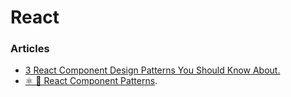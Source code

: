 # React

### Articles

* [3 React Component Design Patterns You Should Know About.](https://blog.openreplay.com/3-react-component-design-patterns-you-should-know-about)
* [⚛️ 🚀 React Component Patterns](https://dev.to/alexi\_be3/react-component-patterns-49ho#provider-pattern).
